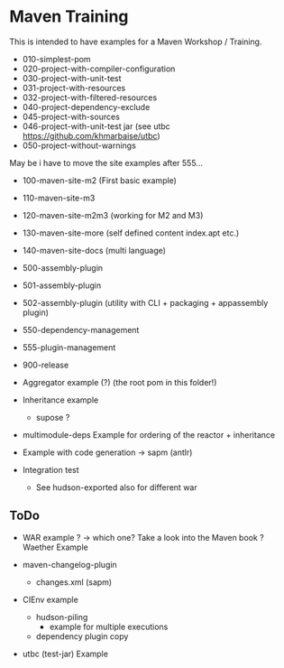 Maven Training
==============

This is intended to have examples for a Maven Workshop / Training.

* 010-simplest-pom
* 020-project-with-compiler-configuration
* 030-project-with-unit-test
* 031-project-with-resources
* 032-project-with-filtered-resources
* 040-project-dependency-exclude
* 045-project-with-sources
* 046-project-with-unit-test jar (see utbc https://github.com/khmarbaise/utbc)
* 050-project-without-warnings

May be i have to move the site examples after 555...

* 100-maven-site-m2 (First basic example)
* 110-maven-site-m3 
* 120-maven-site-m2m3 (working for M2 and M3)
* 130-maven-site-more (self defined content index.apt etc.)
* 140-maven-site-docs (multi language)

* 500-assembly-plugin
* 501-assembly-plugin
* 502-assembly-plugin (utility with CLI + packaging + appassembly plugin)

* 550-dependency-management
* 555-plugin-management

* 900-release

* Aggregator example (?) (the root pom in this folder!)

* Inheritance example
  - supose ?

* multimodule-deps
  Example for ordering of the reactor + inheritance

* Example with code generation
  -> sapm (antlr)

* Integration test
  - See hudson-exported also for different <type>war</type>

ToDo
----

* WAR example ?
  -> which one? Take a look into the Maven book ? Waether Example

* maven-changelog-plugin
  - changes.xml  (sapm)

* CIEnv example
  - hudson-piling
    - example for multiple executions
  - dependency plugin copy

* utbc (test-jar) Example

